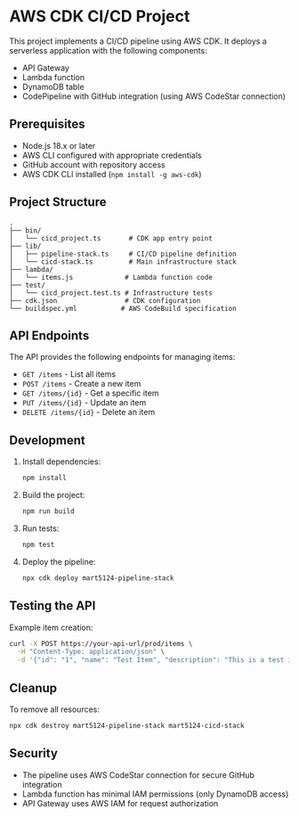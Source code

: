 # AWS CDK CI/CD Project

This project implements a CI/CD pipeline using AWS CDK. It deploys a serverless application with the following components:

- API Gateway
- Lambda function
- DynamoDB table
- CodePipeline with GitHub integration (using AWS CodeStar connection)

## Prerequisites

- Node.js 18.x or later
- AWS CLI configured with appropriate credentials
- GitHub account with repository access
- AWS CDK CLI installed (`npm install -g aws-cdk`)

## Project Structure

```
.
├── bin/
│   └── cicd_project.ts       # CDK app entry point
├── lib/
│   ├── pipeline-stack.ts     # CI/CD pipeline definition
│   └── cicd-stack.ts         # Main infrastructure stack
├── lambda/
│   └── items.js             # Lambda function code
├── test/
│   └── cicd_project.test.ts # Infrastructure tests
├── cdk.json                 # CDK configuration
└── buildspec.yml           # AWS CodeBuild specification
```

## API Endpoints

The API provides the following endpoints for managing items:

- `GET /items` - List all items
- `POST /items` - Create a new item
- `GET /items/{id}` - Get a specific item
- `PUT /items/{id}` - Update an item
- `DELETE /items/{id}` - Delete an item

## Development

1. Install dependencies:
   ```bash
   npm install
   ```

2. Build the project:
   ```bash
   npm run build
   ```

3. Run tests:
   ```bash
   npm test
   ```

4. Deploy the pipeline:
   ```bash
   npx cdk deploy mart5124-pipeline-stack
   ```

## Testing the API

Example item creation:
```bash
curl -X POST https://your-api-url/prod/items \
  -H "Content-Type: application/json" \
  -d '{"id": "1", "name": "Test Item", "description": "This is a test item"}'
```

## Cleanup

To remove all resources:
```bash
npx cdk destroy mart5124-pipeline-stack mart5124-cicd-stack
```

## Security

- The pipeline uses AWS CodeStar connection for secure GitHub integration
- Lambda function has minimal IAM permissions (only DynamoDB access)
- API Gateway uses AWS IAM for request authorization
